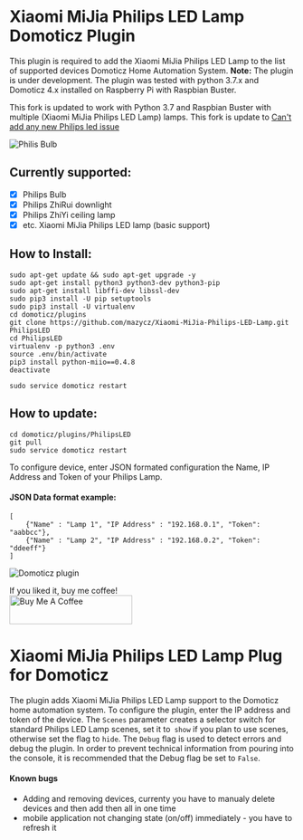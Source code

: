 # Xiaomi MiJia Philips LED Lamp Domoticz Plugin

This plugin is required to add the Xiaomi MiJia Philips LED Lamp to the list of supported devices Domoticz Home Automation System. **Note:** The plugin is under development. The plugin was tested with python 3.7.x and Domoticz 4.x installed on Raspberry Pi with Raspbian Buster.

This fork is updated to work with Python 3.7 and Raspbian Buster with multiple (Xiaomi MiJia Philips LED Lamp) lamps.
This fork is update to [Can't add any new Philips led issue](https://github.com/Whilser/Xiaomi-MiJia-Philips-LED-Lamp/issues/6) 

![Philis Bulb](https://github.com/mazycz/Xiaomi-MiJia-Philips-LED-Lamp/raw/master/images/PhilipsBulb.png)

## Currently supported:

- [x] Philips Bulb
- [x] Philips ZhiRui downlight
- [x] Philips ZhiYi ceiling lamp
- [x] etc. Xiaomi MiJia Philips LED lamp (basic support)

## How to Install:

    sudo apt-get update && sudo apt-get upgrade -y
    sudo apt-get install python3 python3-dev python3-pip
    sudo apt-get install libffi-dev libssl-dev
    sudo pip3 install -U pip setuptools
    sudo pip3 install -U virtualenv
    cd domoticz/plugins
    git clone https://github.com/mazycz/Xiaomi-MiJia-Philips-LED-Lamp.git PhilipsLED
    cd PhilipsLED
    virtualenv -p python3 .env
    source .env/bin/activate
    pip3 install python-miio==0.4.8
    deactivate

    sudo service domoticz restart

## How to update:

    cd domoticz/plugins/PhilipsLED
    git pull
    sudo service domoticz restart

To configure device, enter JSON formated configuration the Name, IP Address and Token of your Philips Lamp.
#### JSON Data format example: 

    [
        {"Name" : "Lamp 1", "IP Address" : "192.168.0.1", "Token": "aabbcc"},
        {"Name" : "Lamp 2", "IP Address" : "192.168.0.2", "Token": "ddeeff"}
    ]


![Domoticz plugin](https://github.com/mazycz/Xiaomi-MiJia-Philips-LED-Lamp/raw/master/images/DomoticzUnit.png)

If you liked it, buy me coffee! <br>
<a href="https://www.buymeacoffee.com/96izNco" target="_blank"><img src="https://cdn.buymeacoffee.com/buttons/default-yellow.png" alt="Buy Me A Coffee" style="height: 51px !important;width: 217px !important;" ></a>


# Xiaomi MiJia Philips LED Lamp Plug for Domoticz

The plugin adds Xiaomi MiJia Philips LED Lamp support to the Domoticz home automation system. To configure the plugin, enter the IP address and token of the device. The `Scenes` parameter creates a selector switch for standard Philips LED Lamp scenes, set it to` show` if you plan to use scenes, otherwise set the flag to `hide`. The `Debug` flag is used to detect errors and debug the plugin. In order to prevent technical information from pouring into the console, it is recommended that the Debug flag be set to `False`.

#### Known bugs
- Adding and removing devices, currenty you have to manualy delete devices and then add then all in one time
- mobile application not changing state (on/off) immediately - you have to refresh it